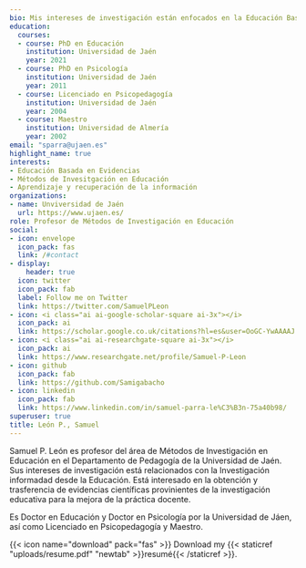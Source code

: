 ```yaml
---
bio: Mis intereses de investigación están enfocados en la Educación Basada en la Evidencia científica.
education:
  courses:
  - course: PhD en Educación
    institution: Universidad de Jaén
    year: 2021
  - course: PhD en Psicología
    institution: Universidad de Jaén
    year: 2011
  - course: Licenciado en Psicopedagogía
    institution: Universidad de Jaén
    year: 2004
  - course: Maestro
    institution: Universidad de Almería
    year: 2002 
email: "sparra@ujaen.es"
highlight_name: true
interests:
- Educación Basada en Evidencias 
- Métodos de Invesitgación en Educación
- Aprendizaje y recuperación de la información
organizations:
- name: Unviversidad de Jaén
  url: https://www.ujaen.es/
role: Profesor de Métodos de Investigación en Educación
social:
- icon: envelope
  icon_pack: fas
  link: /#contact
- display:
    header: true
  icon: twitter
  icon_pack: fab
  label: Follow me on Twitter
  link: https://twitter.com/SamuelPLeon
- icon: <i class="ai ai-google-scholar-square ai-3x"></i>
  icon_pack: ai
  link: https://scholar.google.co.uk/citations?hl=es&user=OoGC-YwAAAAJ
- icon: <i class="ai ai-researchgate-square ai-3x"></i>
  icon_pack: ai
  link: https://www.researchgate.net/profile/Samuel-P-Leon
- icon: github
  icon_pack: fab
  link: https://github.com/Samigabacho
- icon: linkedin
  icon_pack: fab
  link: https://www.linkedin.com/in/samuel-parra-le%C3%B3n-75a40b98/
superuser: true
title: León P., Samuel
---
```


Samuel P. León es profesor del área de Métodos de Investigación en Educación en el Departamento de Pedagogía de la Universidad de Jaén. Sus intereses de investigación está relacionados con la Investigación informadad desde la Educación. Está interesado en la obtención y trasferencia de evidencias científicas provinientes de la investigación educativa para la mejora de la práctica docente.

Es Doctor en Educación y Doctor en Psicología por la Universidad de Jáen, así como Licenciado en Psicopedagogía y Maestro.

{{< icon name="download" pack="fas" >}} Download my {{< staticref "uploads/resume.pdf" "newtab" >}}resumé{{< /staticref >}}.
